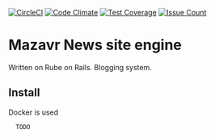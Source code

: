 [![CircleCI](https://circleci.com/gh/Russianpulse/mazavr-engine/tree/master.svg?style=svg)](https://circleci.com/gh/Russianpulse/mazavr-engine/tree/master)
[![Code Climate](https://codeclimate.com/github/Russianpulse/mazavr-engine/badges/gpa.svg)](https://codeclimate.com/github/Russianpulse/mazavr-engine)
[![Test Coverage](https://codeclimate.com/github/Russianpulse/mazavr-engine/badges/coverage.svg)](https://codeclimate.com/github/Russianpulse/mazavr-engine/coverage)
[![Issue Count](https://codeclimate.com/github/Russianpulse/mazavr-engine/badges/issue_count.svg)](https://codeclimate.com/github/Russianpulse/mazavr-engine)

# Mazavr News site engine

Written on Rube on Rails. Blogging system.

## Install

Docker is used

      TODO
